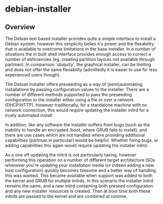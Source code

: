 # debian-installer

## Overview
The Debian text based installer provides quite a simple interface to install a Debian system, however this simplicity belies it's power and the flexability that is available to overcome limitations in the base installer. In a number of situations the in built shell interface provides enough access to correct a number of deficiencies (eg. creating partition layouts not available through partman). In comparison 'ubiquity', the graphical installer, can be limiting and does not offer the same flexability (admittedly it is easier to use for less experienced users though).

The Debian installer offers preseeding as a way of (semi)automating installations by passing configuration values to the installer. There are a number of different methods supported to pass the preseeding configuration to the installer either using a file or over a network (DHCP/HTTP). However traditionally, for a standalone machine with no network connection, this would require updating the installer initrd for a truely automated install.

In addition, like any software the installer suffers from bugs (such as the inability to handle an encrypted /boot, where GRUB fails to install), and there are use cases which are not handled where providing additional capabilities (partman in particular) would be helpful. Whether fixing bugs, or adding capabilities this again would require updating the installer initrd.

As a one off updating the initrd is not particularly taxing, however performing this operation on a number of different target architecture ISOs whenever you're updating your installation media (or indeed adding a new host configuration) quickly becomes tiresome and a better way of handling this was wanted. This became available when support was added to both the kernel and GRUB for multiple initrds. In this scenario the installer initrd remains the same, and a new initrd containing both preseed configuration and any new installer resources is created. Then at boot time both these initrds are passed to the kernel and are combined at runtime. 
